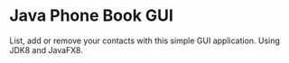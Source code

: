Java Phone Book GUI
=========================

List, add or remove your contacts with this simple GUI application.
Using JDK8 and JavaFX8.

